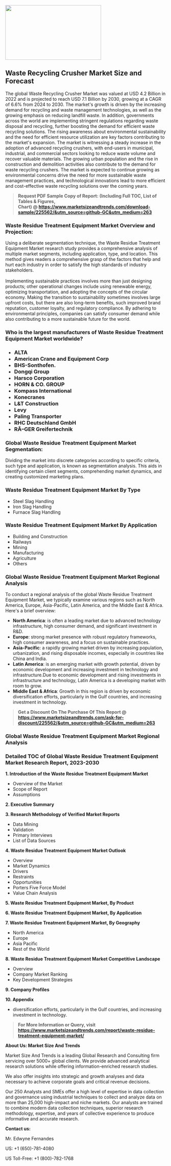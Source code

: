 <p><img class="alignnone size-medium wp-image-20088" src="https://ffe5etoiles.com/wp-content/uploads/2024/12/MST1-300x171.png" alt="" width="300" height="171" /></p><h2>Waste Recycling Crusher Market Size and Forecast</h2><p>The global Waste Recycling Crusher Market was valued at USD 4.2 Billion in 2022 and is projected to reach USD 7.1 Billion by 2030, growing at a CAGR of 6.6% from 2024 to 2030. The market's growth is driven by the increasing demand for recycling and waste management technologies, as well as the growing emphasis on reducing landfill waste. In addition, governments across the world are implementing stringent regulations regarding waste disposal and recycling, further boosting the demand for efficient waste recycling solutions. The rising awareness about environmental sustainability and the need for efficient resource utilization are key factors contributing to the market's expansion. The market is witnessing a steady increase in the adoption of advanced recycling crushers, with end-users in municipal, industrial, and commercial sectors looking to reduce waste volume and recover valuable materials. The growing urban population and the rise in construction and demolition activities also contribute to the demand for waste recycling crushers. The market is expected to continue growing as environmental concerns drive the need for more sustainable waste management practices, and technological innovations lead to more efficient and cost-effective waste recycling solutions over the coming years.</p></p><blockquote id="" class=""><strong>Request PDF Sample Copy of Report: (Including Full TOC, List of Tables &amp; Figures, Chart)&nbsp;@&nbsp;<strong><a href="https://www.marketsizeandtrends.com/download-sample/225562/&utm_source=github-GC&utm_medium=263" target="_blank">https://www.marketsizeandtrends.com/download-sample/225562/&utm_source=github-GC&utm_medium=263</a></strong></strong></blockquote><h3 id="" class="">Waste Residue Treatment Equipment Market&nbsp;Overview and Projection:</h3><p id="" class="">Using a deliberate segmentation technique, the Waste Residue Treatment Equipment Market research study provides a comprehensive analysis of multiple market segments, including application, type, and location. This method gives readers a comprehensive grasp of the factors that help and hurt each industry in order to satisfy the high standards of industry stakeholders. <br /> <br />Implementing sustainable practices involves more than just designing products; other operational changes include using renewable energy, optimizing transportation, and adopting the concepts of the circular economy. Making the transition to sustainability sometimes involves large upfront costs, but there are also long-term benefits, such improved brand reputation, customer loyalty, and regulatory compliance. By adhering to environmental principles, companies can satisfy consumer demand while also contributing to a more sustainable future for the world.</p><h3 id="" class="">Who is the largest manufacturers of&nbsp;Waste Residue Treatment Equipment Market worldwide?</h3><h3 class=""><p><ul><li>ALTA </li><li> American Crane and Equipment Corp </li><li> BHS-Sonthofen. </li><li> Dongqi Group </li><li> Harsco Corporation </li><li> HORN & CO. GROUP </li><li> Kompass International </li><li> Konecranes </li><li> L&T Construction </li><li> Levy </li><li> Paling Transporter </li><li> RHC Deutschland GmbH </li><li> RÃ–GER Greifertechnik</li></ul></p></h3><h3 id="" class="">Global&nbsp;Waste Residue Treatment Equipment Market Segmentation:</h3><p id="" class="">Dividing the market into discrete categories according to specific criteria, such type and application, is known as segmentation analysis. This aids in identifying certain client segments, comprehending market dynamics, and creating customized marketing plans.</p><h3 id="" class="">Waste Residue Treatment Equipment Market&nbsp;By Type</h3><p><p><ul><li>Steel Slag Handling</li><li> Iron Slag Handling</li><li> Furnace Slag Handling</p></li></ul></p></p><h3 id="" class="">Waste Residue Treatment Equipment Market&nbsp;By Application</h3><p class=""><p><ul><li>Building and Construction</li><li> Railways</li><li> Mining</li><li> Manufacturing</li><li> Agriculture</li><li> Others</li></ul></p></p><h3 id="" class="">Global Waste Residue Treatment Equipment Market Regional Analysis</h3><p id="" class="">To conduct a regional analysis of the global Waste Residue Treatment Equipment Market, we typically examine various regions such as North America, Europe, Asia-Pacific, Latin America, and the Middle East &amp; Africa. Here's a brief overview:</p><ul><li><strong>North America</strong>: is often a leading market due to advanced technology infrastructure, high consumer demand, and significant investment in R&amp;D.</li><li><strong>Europe</strong>: strong market presence with robust regulatory frameworks, high consumer awareness, and a focus on sustainable practices.</li><li><strong>Asia-Pacific</strong>: a rapidly growing market driven by increasing population, urbanization, and rising disposable incomes, especially in countries like China and India.</li><li><strong>Latin America</strong>: is an emerging market with growth potential, driven by economic development and increasing investment in technology and infrastructure.Due to economic development and rising investments in infrastructure and technology, Latin America is a developing market with room to grow.</li><li><strong>Middle East &amp; Africa</strong>: Growth in this region is driven by economic diversification efforts, particularly in the Gulf countries, and increasing investment in technology.</li></ul><blockquote id="" class=""><strong>Get a Discount On The Purchase Of This Report @ <strong><a href="https://www.marketsizeandtrends.com/ask-for-discount/225562/&utm_source=github-GC&utm_medium=263" target="_blank">https://www.marketsizeandtrends.com/ask-for-discount/225562/&utm_source=github-GC&utm_medium=263</a></strong></strong></blockquote><h3 id="" class="">Global Waste Residue Treatment Equipment Market Regional Analysis</h3><h3 id="" class="">Detailed TOC of Global Waste Residue Treatment Equipment Market Research Report, 2023-2030</h3><p id="" class=""><strong>1. Introduction of the Waste Residue Treatment Equipment Market</strong></p><ul><li>Overview of the Market</li><li>Scope of Report</li><li>Assumptions</li></ul><p id="" class=""><strong>2. Executive Summary</strong></p><p id="" class=""><strong>3. Research Methodology of Verified Market Reports</strong></p><ul><li>Data Mining</li><li>Validation</li><li>Primary Interviews</li><li>List of Data Sources</li></ul><p id="" class=""><strong>4. Waste Residue Treatment Equipment Market Outlook</strong></p><ul><li>Overview</li><li>Market Dynamics</li><li>Drivers</li><li>Restraints</li><li>Opportunities</li><li>Porters Five Force Model</li><li>Value Chain Analysis</li></ul><p id="" class=""><strong>5. Waste Residue Treatment Equipment Market, By Product</strong></p><p id="" class=""><strong>6. Waste Residue Treatment Equipment Market, By Application</strong></p><p id="" class=""><strong>7. Waste Residue Treatment Equipment Market, By Geography</strong></p><ul><li>North America</li><li>Europe</li><li>Asia Pacific</li><li>Rest of the World</li></ul><p id="" class=""><strong>8. Waste Residue Treatment Equipment Market Competitive Landscape</strong></p><ul><li>Overview</li><li>Company Market Ranking</li><li>Key Development Strategies</li></ul><p id="" class=""><strong>9. Company Profiles</strong></p><p id="" class=""><strong>10. Appendix</strong></p><ul><li>diversification efforts, particularly in the Gulf countries, and increasing investment in technology.</li></ul><blockquote id="" class=""><strong>For More Information or Query, visit <strong><strong><a href="https://www.marketsizeandtrends.com/report/waste-residue-treatment-equipment-market/" target="_blank">https://www.marketsizeandtrends.com/report/waste-residue-treatment-equipment-market/</a></strong></strong></strong></blockquote><p id="" class=""><strong>About Us: Market Size And Trends</strong></p><p id="" class="">Market Size And Trends is a leading Global Research and Consulting firm servicing over 5000+ global clients. We provide advanced analytical research solutions while offering information-enriched research studies.</p><p id="" class="">We also offer insights into strategic and growth analyses and data necessary to achieve corporate goals and critical revenue decisions.</p><p id="" class="">Our 250 Analysts and SMEs offer a high level of expertise in data collection and governance using industrial techniques to collect and analyze data on more than 25,000 high-impact and niche markets. Our analysts are trained to combine modern data collection techniques, superior research methodology, expertise, and years of collective experience to produce informative and accurate research.</p><p id="" class=""><strong>Contact us:</strong></p><p id="" class="">Mr. Edwyne Fernandes</p><p id="" class="">US: +1 (650)-781-4080</p><p id="" class="">US Toll-Free: +1 (800)-782-1768</p>
